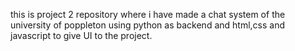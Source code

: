 this is project 2 repository where i have made a chat system of the university of poppleton using python as backend and html,css and javascript to give UI to the project.
